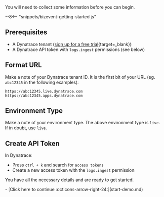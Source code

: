 You will need to collect some information before you can begin.

--8<-- "snippets/bizevent-getting-started.js"

## Prerequisites
- A Dynatrace tenant ([sign up for a free trial](https://dt-url.net/trial){target=_blank})
- A Dynatrace API token with `logs.ingest` permissions (see below)

## Format URL

Make a note of your Dynatrace tenant ID. It is the first bit of your URL (eg. `abc12345` in the following examples):

```
https://abc12345.live.dynatrace.com
https://abc12345.apps.dynatrace.com
```

## Environment Type

Make a note of your environment type. The above environment type is `live`. If in doubt, use `live`.

## Create API Token

In Dynatrace:

* Press `ctrl + k` and search for `access tokens`
* Create a new access token with the `logs.ingest` permission

You have all the necessary details and are ready to get started.

<div class="grid cards" markdown>
- [Click here to continue :octicons-arrow-right-24:](start-demo.md)
</div>

